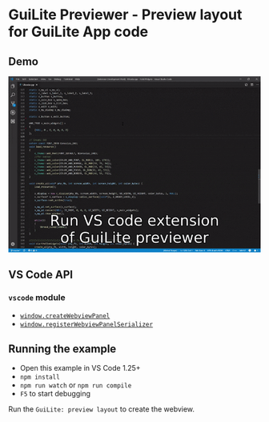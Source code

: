 # GuiLite Previewer - Preview layout for GuiLite App code

## Demo

![demo](demo.gif)

## VS Code API

### `vscode` module

- [`window.createWebviewPanel`](https://code.visualstudio.com/api/references/vscode-api#window.createWebviewPanel)
- [`window.registerWebviewPanelSerializer`](https://code.visualstudio.com/api/references/vscode-api#window.registerWebviewPanelSerializer)

## Running the example

- Open this example in VS Code 1.25+
- `npm install`
- `npm run watch` or `npm run compile`
- `F5` to start debugging

Run the `GuiLite: preview layout` to create the webview.
